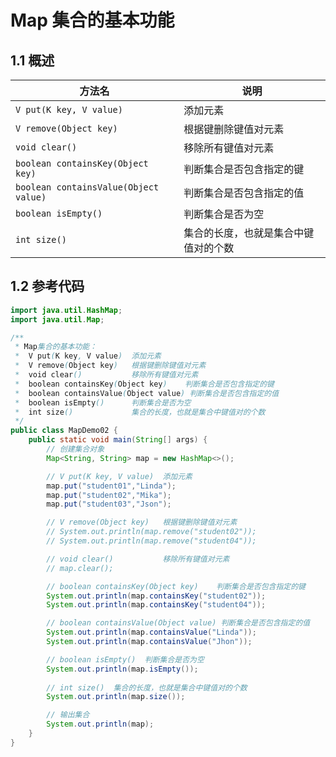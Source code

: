 # Map 集合的基本功能

## 1.1 概述

| 方法名                                | 说明                                 |
| ------------------------------------- | ------------------------------------ |
| `V put(K key, V value)`               | 添加元素                             |
| `V remove(Object key)`                | 根据键删除键值对元素                 |
| `void clear()`                        | 移除所有键值对元素                   |
| `boolean containsKey(Object key)`     | 判断集合是否包含指定的键             |
| `boolean containsValue(Object value)` | 判断集合是否包含指定的值             |
| `boolean isEmpty()`                   | 判断集合是否为空                     |
| `int size()`                          | 集合的长度，也就是集合中键值对的个数 |

## 1.2 参考代码

```java
import java.util.HashMap;
import java.util.Map;

/**
 * Map集合的基本功能：
 *  V put(K key, V value)  添加元素
 *  V remove(Object key)   根据键删除键值对元素
 *  void clear()           移除所有键值对元素
 *  boolean containsKey(Object key)    判断集合是否包含指定的键
 *  boolean containsValue(Object value) 判断集合是否包含指定的值
 *  boolean isEmpty()      判断集合是否为空
 *  int size()             集合的长度，也就是集合中键值对的个数
 */
public class MapDemo02 {
    public static void main(String[] args) {
        // 创建集合对象
        Map<String, String> map = new HashMap<>();

        // V put(K key, V value)  添加元素
        map.put("student01","Linda");
        map.put("student02","Mika");
        map.put("student03","Json");

        // V remove(Object key)   根据键删除键值对元素
        // System.out.println(map.remove("student02"));
        // System.out.println(map.remove("student04"));

        // void clear()           移除所有键值对元素
        // map.clear();

        // boolean containsKey(Object key)    判断集合是否包含指定的键
        System.out.println(map.containsKey("student02"));
        System.out.println(map.containsKey("student04"));

        // boolean containsValue(Object value) 判断集合是否包含指定的值
        System.out.println(map.containsValue("Linda"));
        System.out.println(map.containsValue("Jhon"));

        // boolean isEmpty()  判断集合是否为空
        System.out.println(map.isEmpty());
        
        // int size()  集合的长度，也就是集合中键值对的个数
        System.out.println(map.size());

        // 输出集合
        System.out.println(map);
    }
}
```

